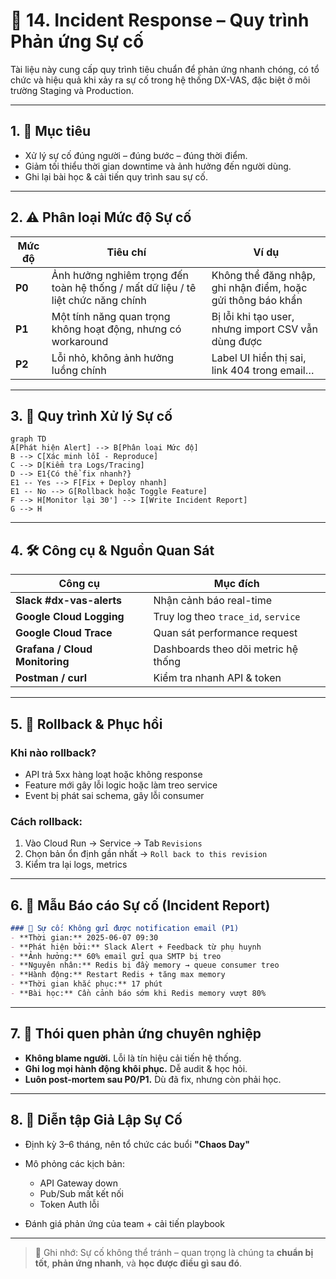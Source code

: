 # 🚨 14. Incident Response – Quy trình Phản ứng Sự cố

Tài liệu này cung cấp quy trình tiêu chuẩn để phản ứng nhanh chóng, có tổ chức và hiệu quả khi xảy ra sự cố trong hệ thống DX-VAS, đặc biệt ở môi trường Staging và Production.

---

## 1. 🎯 Mục tiêu

- Xử lý sự cố đúng người – đúng bước – đúng thời điểm.
- Giảm tối thiểu thời gian downtime và ảnh hưởng đến người dùng.
- Ghi lại bài học & cải tiến quy trình sau sự cố.

---

## 2. ⚠️ Phân loại Mức độ Sự cố

| Mức độ | Tiêu chí                                                                 | Ví dụ                                                         |
|--------|--------------------------------------------------------------------------|----------------------------------------------------------------|
| **P0** | Ảnh hưởng nghiêm trọng đến toàn hệ thống / mất dữ liệu / tê liệt chức năng chính | Không thể đăng nhập, ghi nhận điểm, hoặc gửi thông báo khẩn |
| **P1** | Một tính năng quan trọng không hoạt động, nhưng có workaround           | Bị lỗi khi tạo user, nhưng import CSV vẫn dùng được           |
| **P2** | Lỗi nhỏ, không ảnh hưởng luồng chính                                    | Label UI hiển thị sai, link 404 trong email…                  |

---

## 3. 🧭 Quy trình Xử lý Sự cố

```mermaid
graph TD
A[Phát hiện Alert] --> B[Phân loại Mức độ]
B --> C[Xác minh lỗi - Reproduce]
C --> D[Kiểm tra Logs/Tracing]
D --> E1{Có thể fix nhanh?}
E1 -- Yes --> F[Fix + Deploy nhanh]
E1 -- No --> G[Rollback hoặc Toggle Feature]
F --> H[Monitor lại 30'] --> I[Write Incident Report]
G --> H
```

---

## 4. 🛠️ Công cụ & Nguồn Quan Sát

| Công cụ                        | Mục đích                            |
| ------------------------------ | ----------------------------------- |
| **Slack #dx-vas-alerts**       | Nhận cảnh báo real-time             |
| **Google Cloud Logging**       | Truy log theo `trace_id`, `service` |
| **Google Cloud Trace**         | Quan sát performance request        |
| **Grafana / Cloud Monitoring** | Dashboards theo dõi metric hệ thống |
| **Postman / curl**             | Kiểm tra nhanh API & token          |

---

## 5. 🔁 Rollback & Phục hồi

### Khi nào rollback?

* API trả 5xx hàng loạt hoặc không response
* Feature mới gây lỗi logic hoặc làm treo service
* Event bị phát sai schema, gây lỗi consumer

### Cách rollback:

1. Vào Cloud Run → Service → Tab `Revisions`
2. Chọn bản ổn định gần nhất → `Roll back to this revision`
3. Kiểm tra lại logs, metrics

---

## 6. 🧾 Mẫu Báo cáo Sự cố (Incident Report)

```md
### 🎯 Sự cố: Không gửi được notification email (P1)
- **Thời gian:** 2025-06-07 09:30
- **Phát hiện bởi:** Slack Alert + Feedback từ phụ huynh
- **Ảnh hưởng:** 60% email gửi qua SMTP bị treo
- **Nguyên nhân:** Redis bị đầy memory → queue consumer treo
- **Hành động:** Restart Redis + tăng max memory
- **Thời gian khắc phục:** 17 phút
- **Bài học:** Cần cảnh báo sớm khi Redis memory vượt 80%
```

---

## 7. 🧠 Thói quen phản ứng chuyên nghiệp

* **Không blame người.** Lỗi là tín hiệu cải tiến hệ thống.
* **Ghi log mọi hành động khôi phục.** Dễ audit & học hỏi.
* **Luôn post-mortem sau P0/P1.** Dù đã fix, nhưng còn phải học.

---

## 8. 🧪 Diễn tập Giả Lập Sự Cố

* Định kỳ 3–6 tháng, nên tổ chức các buổi **"Chaos Day"**
* Mô phỏng các kịch bản:

  * API Gateway down
  * Pub/Sub mất kết nối
  * Token Auth lỗi
* Đánh giá phản ứng của team + cải tiến playbook

---

> 📌 Ghi nhớ: Sự cố không thể tránh – quan trọng là chúng ta **chuẩn bị tốt**, **phản ứng nhanh**, và **học được điều gì sau đó**.

